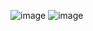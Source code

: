![image](https://github.com/user-attachments/assets/ca989116-66ed-4017-a0fa-686ee0405055)
![image](https://github.com/user-attachments/assets/0bb50c83-69d0-4071-a301-709c38a7c009)
